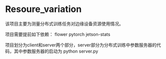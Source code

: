 # Resoure_variation

该项目主要为测量分布式训练任务对边缘设备资源使用情况。

项目需要提前如下依赖：
flower
pytorch
jetson-stats

项目划分为client和server两个部分，server部分为分布式训练中参数服务器的代码，其中参数服务器的启动为
python server.py

